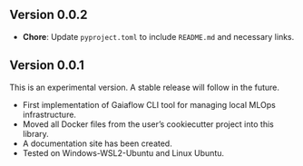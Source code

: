 ## Version 0.0.2

* **Chore**: Update `pyproject.toml` to include `README.md` and necessary links.

## Version 0.0.1

This is an experimental version. A stable release will follow in the future.

* First implementation of Gaiaflow CLI tool for managing local MLOps 
infrastructure.
* Moved all Docker files from the user’s cookiecutter project into this library.
* A documentation site has been created.
* Tested on Windows-WSL2-Ubuntu and Linux Ubuntu.
 
 